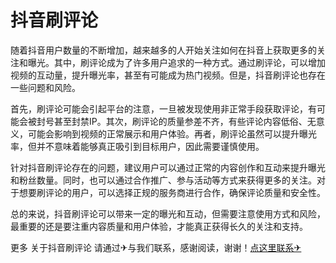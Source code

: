 # 抖音刷评论

随着抖音用户数量的不断增加，越来越多的人开始关注如何在抖音上获取更多的关注和曝光。其中，刷评论成为了许多用户追求的一种方式。通过刷评论，可以增加视频的互动量，提升曝光率，甚至有可能成为热门视频。但是，抖音刷评论也存在一些问题和风险。

首先，刷评论可能会引起平台的注意，一旦被发现使用非正常手段获取评论，有可能会被封号甚至封禁IP。其次，刷评论的质量参差不齐，有些评论内容低俗、无意义，可能会影响到视频的正常展示和用户体验。再者，刷评论虽然可以提升曝光率，但并不意味着能够真正吸引到目标用户，因此需要谨慎使用。

针对抖音刷评论存在的问题，建议用户可以通过正常的内容创作和互动来提升曝光和粉丝数量。同时，也可以通过合作推广、参与活动等方式来获得更多的关注。对于想要刷评论的用户，可以选择正规的服务商进行合作，确保评论质量和安全性。

总的来说，抖音刷评论可以带来一定的曝光和互动，但需要注意使用方式和风险，最重要的还是要注重内容质量和用户体验，才能真正获得长久的关注和支持。

更多 关于抖音刷评论 请通过✈与我们联系，感谢阅读，谢谢！[点这里联系✈](https://1.k02.cc)
